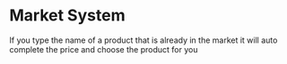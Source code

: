 # Market System
If you type the name of a product that is already in the market it will auto complete the price and choose the product for you
